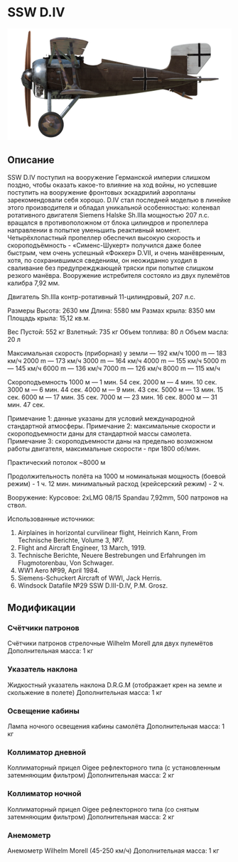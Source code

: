 # SSW D.IV

![schuckertdiv](../images/schuckertdiv.png)

## Описание

SSW D.IV поступил на вооружение Германской империи слишком поздно, чтобы оказать какое-то влияние на ход войны, но успевшие поступить на вооружение фронтовых эскадрилий аэропланы зарекомендовали себя хорошо. D.IV стал последней моделью в линейке этого производителя и обладал уникальной особенностью: коленвал ротативного двигателя Siemens Halske Sh.IIIa мощностью 207 л.с. вращался в противоположном от блока цилиндров и пропеллера направлении в попытке уменьшить реактивный момент. Четырёхлопастный пропеллер обеспечил высокую скорость и скороподъёмность - «Сименс-Шукерт» получился даже более быстрым, чем очень успешный «Фоккер» D.VII, и очень манёвренным, хотя, по сохранившимся сведениям, он неожиданно уходил в сваливание без предупрежджающей тряски при попытке слишком резкого манёвра. Вооружение истребителя состояло из двух пулемётов калибра 7,92 мм.
 

Двигатель
Sh.IIIa контр-ротативный 11-цилиндровый, 207 л.с.

Размеры
Высота: 2630 мм
Длина: 5580 мм
Размах крыла: 8350 мм
Площадь крыла: 15,12 кв.м.

Вес
Пустой: 552 кг
Взлетный: 735 кг
Объем топлива: 80 л
Объем масла: 20 л

Максимальная скорость (приборная)
у земли — 192 км/ч
1000 m — 183 км/ч
2000 m — 173 км/ч
3000 m — 164 км/ч
4000 m — 155 км/ч
5000 m — 145 км/ч
6000 m — 136 км/ч
7000 m — 126 км/ч
8000 m — 115 км/ч

Скороподъемность
1000 м — 1 мин. 54 сек.
2000 м — 4 мин. 10 сек.
3000 м — 6 мин. 44 сек.
4000 м — 9 мин. 43 сек.
5000 м — 13 мин. 15 сек.
6000 м — 17 мин. 35 сек.
7000 м — 23 мин. 16 сек.
8000 м — 31 мин. 47 сек.

Примечание 1: данные указаны для условий международной стандартной атмосферы.
Примечание 2: максимальные скорости и скороподъемности даны для стандартной массы самолета.
Примечание 3: скороподъемности даны на предельно возможном работы двигателя, максимальные скорости - при 1800 об/мин.

Практический потолок ~8000 м

Продолжительность полёта на 1000 м
номинальная мощность (боевой режим) - 1 ч. 12 мин.
минимальный расход (крейсерский режим) - 2 ч.

Вооружение:
Курсовое: 2хLMG 08/15 Spandau 7,92mm, 500 патронов на ствол.

Использованные источники:
1) Airplaines in horizontal curvilinear flight, Heinrich Kann, From Technische Berichte, Volume 3, №7.
2) Flight and Aircraft Engineer, 13 March, 1919.
3) Technische Berichte, Neuere Bestrebungen und Erfahrungen im Flugmotorenbau, Von Schwager.
4) WW1 Aero №99, April 1984.
5) Siemens-Schuckert Aircraft of WWI, Jack Herris.
6) Windsock Datafile №29 SSW D.III-D.IV, P.M. Grosz.

## Модификации

### Счётчики патронов

Счётчики патронов стрелочные Wilhelm Morell для двух пулемётов
Дополнительная масса: 1 кг
### Указатель наклона

Жидкостный указатель наклона D.R.G.M (отображает крен на земле и скольжение в полете)
Дополнительная масса: 1 кг

### Освещение кабины

Лампа ночного освещения кабины самолёта
Дополнительная масса: 1 кг

### Коллиматор дневной

Коллиматорный прицел Oigee рефлекторного типа (с установленным затемняющим фильтром)
Дополнительная масса: 2 кг

### Коллиматор ночной

Коллиматорный прицел Oigee рефлекторного типа (со снятым затемняющим фильтром)
Дополнительная масса: 2 кг

### Анемометр

Анемометр Wilhelm Morell (45-250 км/ч)
Дополнительная масса: 1 кг
